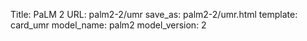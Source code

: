 Title: PaLM 2
URL: palm2-2/umr
save_as: palm2-2/umr.html
template: card_umr
model_name: palm2
model_version: 2

